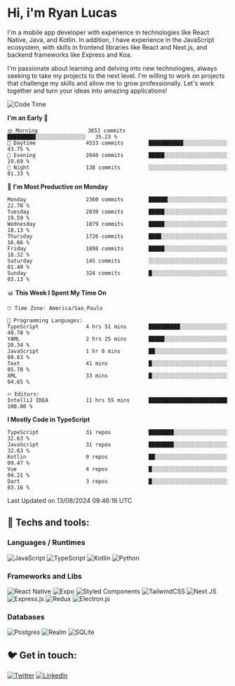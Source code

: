 # Hi, i'm Ryan Lucas

I'm a mobile app developer with experience in technologies like React Native, Java, and Kotlin.
In addition, I have experience in the JavaScript ecosystem, with skills in frontend libraries like React and Next.js, and backend frameworks like Express and Koa.

I'm passionate about learning and delving into new technologies, always seeking to take my projects to the next level. I'm willing to work on projects that challenge my skills and allow me to grow professionally. Let's work together and turn your ideas into amazing applications!


<!--START_SECTION:waka-->
![Code Time](http://img.shields.io/badge/Code%20Time-488%20hrs%2046%20mins-blue)

**I'm an Early 🐤** 

```text
🌞 Morning                3651 commits        █████████░░░░░░░░░░░░░░░░   35.23 % 
🌆 Daytime                4533 commits        ███████████░░░░░░░░░░░░░░   43.75 % 
🌃 Evening                2040 commits        █████░░░░░░░░░░░░░░░░░░░░   19.69 % 
🌙 Night                  138 commits         ░░░░░░░░░░░░░░░░░░░░░░░░░   01.33 % 
```
📅 **I'm Most Productive on Monday** 

```text
Monday                   2360 commits        ██████░░░░░░░░░░░░░░░░░░░   22.78 % 
Tuesday                  2030 commits        █████░░░░░░░░░░░░░░░░░░░░   19.59 % 
Wednesday                1879 commits        █████░░░░░░░░░░░░░░░░░░░░   18.13 % 
Thursday                 1726 commits        ████░░░░░░░░░░░░░░░░░░░░░   16.66 % 
Friday                   1898 commits        █████░░░░░░░░░░░░░░░░░░░░   18.32 % 
Saturday                 145 commits         ░░░░░░░░░░░░░░░░░░░░░░░░░   01.40 % 
Sunday                   324 commits         █░░░░░░░░░░░░░░░░░░░░░░░░   03.13 % 
```


📊 **This Week I Spent My Time On** 

```text
🕑︎ Time Zone: America/Sao_Paulo

💬 Programming Languages: 
TypeScript               4 hrs 51 mins       ██████████░░░░░░░░░░░░░░░   40.78 % 
YAML                     2 hrs 25 mins       █████░░░░░░░░░░░░░░░░░░░░   20.34 % 
JavaScript               1 hr 8 mins         ██░░░░░░░░░░░░░░░░░░░░░░░   09.63 % 
Text                     41 mins             █░░░░░░░░░░░░░░░░░░░░░░░░   05.78 % 
XML                      33 mins             █░░░░░░░░░░░░░░░░░░░░░░░░   04.65 % 

🔥 Editors: 
IntelliJ IDEA            11 hrs 55 mins      █████████████████████████   100.00 % 
```

**I Mostly Code in TypeScript** 

```text
TypeScript               31 repos            ████████░░░░░░░░░░░░░░░░░   32.63 % 
JavaScript               31 repos            ████████░░░░░░░░░░░░░░░░░   32.63 % 
Kotlin                   9 repos             ██░░░░░░░░░░░░░░░░░░░░░░░   09.47 % 
Vue                      4 repos             █░░░░░░░░░░░░░░░░░░░░░░░░   04.21 % 
Dart                     3 repos             █░░░░░░░░░░░░░░░░░░░░░░░░   03.16 % 
```




 Last Updated on 13/08/2024 09:46:16 UTC
<!--END_SECTION:waka-->

## 🔧 Techs and tools: 

### Languages / Runtimes
![JavaScript](https://img.shields.io/badge/javascript-%23323330.svg?style=for-the-badge&logo=javascript&logoColor=%23F7DF1E)
![TypeScript](https://img.shields.io/badge/typescript-%23007ACC.svg?style=for-the-badge&logo=typescript&logoColor=white)
![Kotlin](https://img.shields.io/badge/kotlin-%230095D5.svg?style=for-the-badge&logo=kotlin&logoColor=white) ![Python](https://img.shields.io/badge/python-3670A0?style=for-the-badge&logo=python&logoColor=ffdd54)

### Frameworks and Libs
![React Native](https://img.shields.io/badge/react_native-%2320232a.svg?style=for-the-badge&logo=react&logoColor=%2361DAFB)
![Expo](https://img.shields.io/badge/expo-1C1E24?style=for-the-badge&logo=expo&logoColor=#D04A37)
![Styled Components](https://img.shields.io/badge/styled--components-DB7093?style=for-the-badge&logo=styled-components&logoColor=white)
![TailwindCSS](https://img.shields.io/badge/tailwindcss-%2338B2AC.svg?style=for-the-badge&logo=tailwind-css&logoColor=white)
![Next JS](https://img.shields.io/badge/Next-black?style=for-the-badge&logo=next.js&logoColor=white)
![Express.js](https://img.shields.io/badge/express.js-%23404d59.svg?style=for-the-badge&logo=express&logoColor=%2361DAFB)
![Redux](https://img.shields.io/badge/redux-%23593d88.svg?style=for-the-badge&logo=redux&logoColor=white)
![Electron.js](https://img.shields.io/badge/Electron-191970?style=for-the-badge&logo=Electron&logoColor=white)

### Databases
![Postgres](https://img.shields.io/badge/postgres-%23316192.svg?style=for-the-badge&logo=postgresql&logoColor=white)
![Realm](https://img.shields.io/badge/Realm-39477F?style=for-the-badge&logo=realm&logoColor=white)
![SQLite](https://img.shields.io/badge/sqlite-%2307405e.svg?style=for-the-badge&logo=sqlite&logoColor=white)

## 🐦 Get in touch:

[![Twitter](https://img.shields.io/badge/Twitter-%231DA1F2.svg?style=for-the-badge&logo=Twitter&logoColor=white)](https://twitter.com/ryangst_)
[![LinkedIn](https://img.shields.io/badge/linkedin-%230077B5.svg?style=for-the-badge&logo=linkedin&logoColor=white)](https://www.linkedin.com/in/ryan-lucas-machado/)
